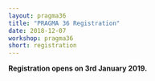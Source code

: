 ```yaml
---
layout: pragma36
title: "PRAGMA 36 Registration"
date: 2018-12-07
workshop: pragma36
short: registration
---
```


**Registration opens on 3rd January 2019.**

